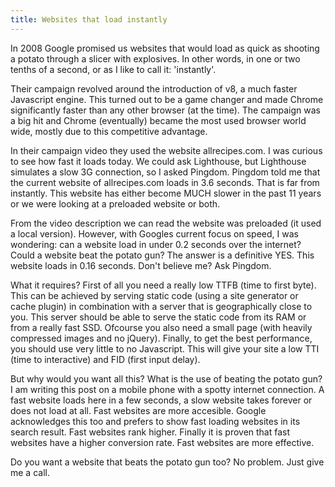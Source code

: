 ```yaml
---
title: Websites that load instantly
---
```


In 2008 Google promised us websites that would load as quick as shooting a potato through a slicer with explosives. In other words, in one or two tenths of a second, or as I like to call it: 'instantly'.

Their campaign revolved around the introduction of v8, a much faster Javascript engine. This turned out to be a game changer and made Chrome significantly faster than any other browser (at the time). The campaign was a big hit and Chrome (eventually) became the most used browser world wide, mostly due to this competitive advantage.

In their campaign video they used the website allrecipes.com. I was curious to see how fast it loads today. We could ask Lighthouse, but Lighthouse simulates a slow 3G connection, so I asked Pingdom. Pingdom told me that the current website of allrecipes.com loads in 3.6 seconds. That is far from instantly. This website has either become MUCH slower in the past 11 years or we were looking at a preloaded website or both.

From the video description we can read the website was preloaded (it used a local version). However, with Googles current focus on speed, I was wondering: can a website load in under 0.2 seconds over the internet? Could a website beat the potato gun? The answer is a definitive YES. This website loads in 0.16 seconds. Don't believe me? Ask Pingdom. 

What it requires? First of all you need a really low TTFB (time to first byte). This can be achieved by serving static code (using a site generator or cache plugin) in combination with a server that is geographically close to you. This server should be able to serve the static code from its RAM or from a really fast SSD. Ofcourse you also need a small page (with heavily compressed images and no jQuery). Finally, to get the best performance, you should use very little to no Javascript. This will give your site a low TTI (time to interactive) and FID (first input delay).

But why would you want all this? What is the use of beating the potato gun? I am writing this post on a mobile phone with a spotty internet connection. A fast website loads here in a few seconds, a slow website takes forever or does not load at all. Fast websites are more accesible. Google acknowledges this too and prefers to show fast loading websites in its search result. Fast websites rank higher. Finally it is proven that fast websites have a higher conversion rate. Fast websites are more effective.

Do you want a website that beats the potato gun too? No problem. Just give me a call.
